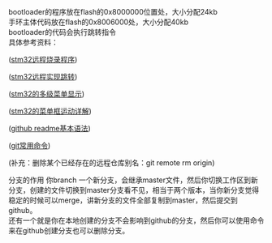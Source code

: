   bootloader的程序放在flash的0x8000000位置处，大小分配24kb<br>
  手环主体代码放在flash的0x8006000处，大小分配40kb<br>
  bootloader的代码会执行跳转指令<br>
  具体参考资料：
  
([stm32远程烧录程序](https://blog.csdn.net/m0_74676415/article/details/139887445?ops_request_misc=%257B%2522request%255Fid%2522%253A%2522ECCB408C-772D-4168-B9F7-34F8979A0ADF%2522%252C%2522scm%2522%253A%252220140713.130102334.pc%255Fall.%2522%257D&request_id=ECCB408C-772D-4168-B9F7-34F8979A0ADF&biz_id=0&utm_medium=distribute.pc_search_result.none-task-blog-2~all~first_rank_ecpm_v1~rank_v31_ecpm-11-139887445-null-null.142^v100^pc_search_result_base9&utm_term=stm32%E8%BF%9C%E7%A8%8B%E6%9B%B4%E6%96%B0%E7%A8%8B%E5%BA%8F&spm=1018.2226.3001.4187))

([stm32远程实现跳转](https://blog.csdn.net/qq_26043945/article/details/124139821))

([stm32的多级菜单显示](https://blog.csdn.net/wyhnbkls/article/details/139375000?spm=1001.2014.3001.5506))

([stm32的菜单框运动详解](https://blog.csdn.net/weixin_45633002/article/details/136953093?spm=1001.2014.3001.5506))

([github readme基本语法](https://blog.csdn.net/Strive_For_Future/article/details/120956016?ops_request_misc=%257B%2522request%255Fid%2522%253A%252261F4BCEE-5F5A-4DBF-BF3C-7A0AF7F3EAD7%2522%252C%2522scm%2522%253A%252220140713.130102334..%2522%257D&request_id=61F4BCEE-5F5A-4DBF-BF3C-7A0AF7F3EAD7&biz_id=0&utm_medium=distribute.pc_search_result.none-task-blog-2~all~sobaiduend~default-2-120956016-null-null.142^v100^pc_search_result_base9&utm_term=github%E7%9A%84readme%E6%80%8E%E4%B9%88%E5%86%99&spm=1018.2226.3001.4187))

([git常用命令](https://blog.csdn.net/qq_51800384/article/details/135729505?ops_request_misc=%257B%2522request%255Fid%2522%253A%2522CB149C0D-2D5D-446E-89A8-8C21F16D1FD6%2522%252C%2522scm%2522%253A%252220140713.130102334.pc%255Fall.%2522%257D&request_id=CB149C0D-2D5D-446E-89A8-8C21F16D1FD6&biz_id=0&utm_medium=distribute.pc_search_result.none-task-blog-2~all~first_rank_ecpm_v1~rank_v31_ecpm-1-135729505-null-null.142))

(补充：删除某个已经存在的远程仓库别名：git remote rm origin)


分支的作用
你branch 一个新分支，会继承master文件，然后你切换工作区到新分支，创建的文件切换到master分支看不见，相当于两个版本，当你新分支觉得稳定的时候可以merge，讲新分支的文件全部复制到master，然后提交到github。<br>
还有一个就是你在本地创建的分支不会影响到github的分支，然后你可以使用命令来在github创建分支也可以删除分支。<br>
